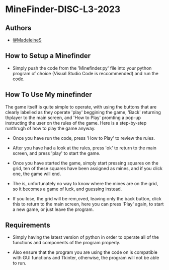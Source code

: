 # MineFinder-DISC-L3-2023

## Authors

- [@MadeIeineS](https://github.com/MadeIeineS)

## How to Setup a Minefinder

- Simply push the code from the 'Minefinder.py' file into your python program of choice (Visual Studio Code is reccommended) and run the code.

## How To Use My minefinder

The game itself is quite simple to operate, with using the buttons that are clearly labelled as they operate 'play' beggining the game, 'Back' returning thplayer to the main screen, and 'How to Play' promting a pop-up instructing the user on the rules of the game. Here is a step-by-step runthrugh of how to play the game anyway.

- Once you have run the code, press 'How to Play' to review the rules.

- After you have had a look at the rules, press 'ok' to return to the main screen, and press 'play' to start the game.

- Once you have started the game, simply start pressing squares on the grid, ten of these squares have been assigned as mines, and if you click one, the game will end.

- The is, unfortunately no way to know where the mines are on the grid, so it becomes a game of luck, and guessing instead.

- If you lose, the grid will be rem,oved, leaving only the back button, click this to return to the main screen, here you can press 'Play' again, to start a new game, or just leave the program.
  
## Requirements
- Simply having the latest version of python in order to operate all of the functions and components of the program properly.

- Also ensure that the program you are using the code on is compatible with GUI functions and Tkinter, otherwise, the program will not be able to run.

  




